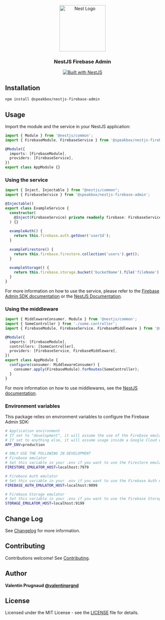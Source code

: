 <h1 align="center"></h1>

<div align="center">
  <a href="http://nestjs.com/" target="_blank">
    <img src="https://nestjs.com/img/logo_text.svg" width="150" alt="Nest Logo" />
  </a>
</div>

<h3 align="center">NestJS Firebase Admin</h3>

<div align="center">
  <a href="https://nestjs.com" target="_blank">
    <img src="https://img.shields.io/badge/built%20with-NestJs-red.svg" alt="Built with NestJS">
  </a>
</div>

## Installation

```bash
npm install @speakbox/nestjs-firebase-admin
```

## Usage

Import the module and the service in your NestJS application:

```typescript
import { Module } from '@nestjs/common';
import { FirebaseModule, FirebaseService } from '@speakbox/nestjs-firebase-admin';

@Module({
  imports: [FirebaseModule],
  providers: [FirebaseService],
})
export class AppModule {}
```

### Using the service

```typescript
import { Inject, Injectable } from "@nestjs/common";
import { FirebaseService } from '@speakbox/nestjs-firebase-admin';

@Injectable()
export class ExampleService {
  constructor(
    @Inject(FirebaseService) private readonly firebase: FirebaseService,
  ) {}
  
  exampleAuth() {
    return this.firebase.auth.getUser('userId');
  }
  
  exampleFirestore() {
    return this.firebase.firestore.collection('users').get();
  }
  
  exampleStorage() {
    return this.firebase.storage.bucket('bucketName').file('fileName').download();
  }
}
```

For more information on how to use the service, please refer to the [Firebase Admin SDK documentation](https://firebase.google.com/docs/reference/admin) 
or the [NestJS Documentation](https://docs.nestjs.com/providers).

### Using the middleware

```typescript
import { MiddlewareConsumer, Module } from '@nestjs/common';
import { SomeController } from './some.controller';
import { FirebaseModule, FirebaseService, FirebaseMiddleware } from '@speakbox/nestjs-firebase-admin';

@Module({
  imports: [FirebaseModule],
  controllers: [SomeController],
  providers: [FirebaseService, FirebaseMiddleware],
})
export class AppModule {
  configure(consumer: MiddlewareConsumer) {
    consumer.apply(FirebaseModule).forRoutes(SomeController);
  }
}
```

For more information on how to use middlewares, see the [NestJS documentation](https://docs.nestjs.com/middleware).

### Environment variables

This package relies on environment variables to configure the Firebase Admin SDK:

```bash
# Application environment
# If set to "development", it will assume the use of the Firebase emulators (please see emulator related environment variables below)
# If set to anything else, it will assume usage inside a Google Cloud environment and attempt to use applicationDefault() credentials
APP_ENV=production

# ONLY USE THE FOLLOWING IN DEVELOPMENT
# Firebase emulator
# Set this variable in your .env if you want to use the Firestore emulator
FIRESTORE_EMULATOR_HOST=localhost:7979

# Firebase Auth emulator
# Set this variable in your .env if you want to use the Firebase Auth emulator
FIREBASE_AUTH_EMULATOR_HOST=localhost:9099

# Firebase Storage emulator
# Set this variable in your .env if you want to use the Firebase Storage emulator
STORAGE_EMULATOR_HOST=localhost:9199
```

## Change Log

See [Changelog](CHANGELOG.md) for more information.

## Contributing

Contributions welcome! See [Contributing](CONTRIBUTING.md).

## Author

**Valentin Prugnaud [@valentinprgnd](https://twitter.com/valentinprgnd)**

## License

Licensed under the MIT License - see the [LICENSE](LICENSE) file for details.
